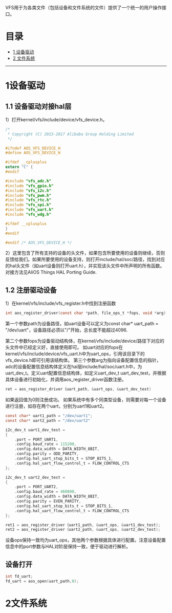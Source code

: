VFS用于为各类文件（包括设备和文件系统的文件）提供了一个统一的用户操作接口。

# 目录
  * [1 设备驱动](#1设备驱动)
  * [2 文件系统](#2文件系统)
------
# 1设备驱动
## 1.1 设备驱动对接hal层
1）打开kernel/vfs/include/device/vfs_device.h。
```C
/*
 * Copyright (C) 2015-2017 Alibaba Group Holding Limited
 */

#ifndef AOS_VFS_DEVICE_H
#define AOS_VFS_DEVICE_H

#ifdef __cplusplus
extern "C" {
#endif

#include "vfs_adc.h"
#include "vfs_gpio.h"
#include "vfs_i2c.h"
#include "vfs_pwm.h"
#include "vfs_rtc.h"
#include "vfs_spi.h"
#include "vfs_uart.h"
#include "vfs_wdg.h"

#ifdef __cplusplus
}
#endif

#endif /* AOS_VFS_DEVICE_H */
```
2）这里包含了所有支持的设备的头文件，如果包含所要使用的设备则继续，否则反馈给我们。如果所要使用的设备支持，则打开include/hal/soc/路径，找到对应的hal头文件（如uart设备则打开uart.h），并实现该头文件中所声明的所有函数。对接方法见AliOS Things HAL Porting Guide.

## 1.2 注册驱动设备
1）在kernel/vfs/include/vfs_register.h中找到注册函数
```C
int aos_register_driver(const char *path, file_ops_t *fops, void *arg)
```
第一个参数path为设备路径，如uart设备可以定义为const char* uart_path = "/dev/uart"，设备路径必须以"/"开始，总长度不能超过4096.

第二个参数fops为设备驱动结构体，在kernel/vfs/include/device/路径下对应的头文件中已经定义好，直接使用即可。 如uart对应的fops在kernel/vfs/include/device/vfs_uart.h中为uart_ops，引用该目录下的vfs_device.h即可引用该结构体。
第三个参数arg为指向设备配置信息的指针，adc的设备配置信息结构体定义在hal层include/hal/soc/uart.h中，为uart_dev_t。定义uart配置信息结构体，如定义uart_dev_t    uart_dev_test，并根据具体设备进行初始化，并调用aos_register_driver函数注册。
```C
ret = aos_register_driver（uart_path, &uart_ops, &uart_dev_test)
```
如果返回值为0则注册成功。
如果系统中有多个同类型设备，则需要对每一个设备进行注册，如存在两个uart，分别为uart1和uart2。
```C
const char* uart1_path = "/dev/uart1";
const char* uart2_path = "/dev/uart2"

i2c_dev_t uart1_dev_test =
{
    .port = PORT_UART1,
    .config.baud_rate = 115200,
    .config.data_width = DATA_WIDTH_8BIT,
    .config.parity = ODD_PARITY,
    .config.hal_uart_stop_bits_t = STOP_BITS_1,
    .config.hal_uart_flow_control_t = FLOW_CONTROL_CTS
};

i2c_dev_t uart2_dev_test =
{
    .port = PORT_UART2,
    .config.baud_rate = 460800,
    .config.data_width = DATA_WIDTH_8BIT,
    .config.parity = EVEN_PARITY,
    .config.hal_uart_stop_bits_t = STOP_BITS_1,
    .config.hal_uart_flow_control_t = FLOW_CONTROL_CTS
};

ret1 = aos_register_driver（uart1_path, &uart_ops, &uart1_dev_test);
ret2 = aos_register_driver（uart2_path, &uart_ops, &uart2_dev_test);
```
设备ops保持一致均为uart_ops，其他两个参数根据具体进行配置。注意设备配置信息中的port参数与HAL对阶层保持一致，便于驱动进行解析。
## 设备打开
```C
int fd_uart;
fd_uart = aos_open(uart_path,0);
```


# 2文件系统